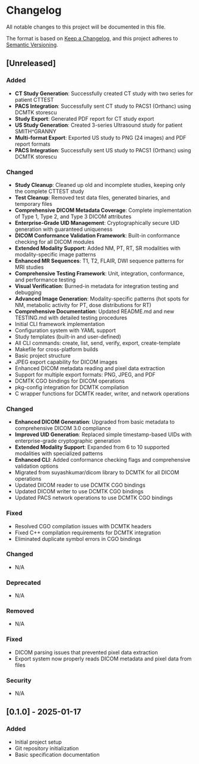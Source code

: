 # Changelog

All notable changes to this project will be documented in this file.

The format is based on [Keep a Changelog](https://keepachangelog.com/en/1.0.0/),
and this project adheres to [Semantic Versioning](https://semver.org/spec/v2.0.0.html).

## [Unreleased]

### Added
- **CT Study Generation**: Successfully created CT study with two series for patient CTTEST
- **PACS Integration**: Successfully sent CT study to PACS1 (Orthanc) using DCMTK storescu
- **Study Export**: Generated PDF report for CT study export
- **US Study Generation**: Created 3-series Ultrasound study for patient SMITH^GRANNY
- **Multi-format Export**: Exported US study to PNG (24 images) and PDF report formats
- **PACS Integration**: Successfully sent US study to PACS1 (Orthanc) using DCMTK storescu

### Changed
- **Study Cleanup**: Cleaned up old and incomplete studies, keeping only the complete CTTEST study
- **Test Cleanup**: Removed test data files, generated binaries, and temporary files
- **Comprehensive DICOM Metadata Coverage**: Complete implementation of Type 1, Type 2, and Type 3 DICOM attributes
- **Enterprise-Grade UID Management**: Cryptographically secure UID generation with guaranteed uniqueness
- **DICOM Conformance Validation Framework**: Built-in conformance checking for all DICOM modules
- **Extended Modality Support**: Added NM, PT, RT, SR modalities with modality-specific image patterns
- **Enhanced MR Sequences**: T1, T2, FLAIR, DWI sequence patterns for MRI studies
- **Comprehensive Testing Framework**: Unit, integration, conformance, and performance testing
- **Visual Verification**: Burned-in metadata for integration testing and debugging
- **Advanced Image Generation**: Modality-specific patterns (hot spots for NM, metabolic activity for PT, dose distributions for RT)
- **Comprehensive Documentation**: Updated README.md and new TESTING.md with detailed testing procedures
- Initial CLI framework implementation
- Configuration system with YAML support
- Study templates (built-in and user-defined)
- All CLI commands: create, list, send, verify, export, create-template
- Makefile for cross-platform builds
- Basic project structure
- JPEG export capability for DICOM images
- Enhanced DICOM metadata reading and pixel data extraction
- Support for multiple export formats: PNG, JPEG, and PDF
- DCMTK CGO bindings for DICOM operations
- pkg-config integration for DCMTK compilation
- C wrapper functions for DCMTK reader, writer, and network operations

### Changed
- **Enhanced DICOM Generation**: Upgraded from basic metadata to comprehensive DICOM 3.0 compliance
- **Improved UID Generation**: Replaced simple timestamp-based UIDs with enterprise-grade cryptographic generation
- **Extended Modality Support**: Expanded from 6 to 10 supported modalities with specialized patterns
- **Enhanced CLI**: Added conformance checking flags and comprehensive validation options
- Migrated from suyashkumar/dicom library to DCMTK for all DICOM operations
- Updated DICOM reader to use DCMTK CGO bindings
- Updated DICOM writer to use DCMTK CGO bindings
- Updated PACS network operations to use DCMTK CGO bindings

### Fixed
- Resolved CGO compilation issues with DCMTK headers
- Fixed C++ compilation requirements for DCMTK integration
- Eliminated duplicate symbol errors in CGO bindings

### Changed
- N/A

### Deprecated
- N/A

### Removed
- N/A

### Fixed
- DICOM parsing issues that prevented pixel data extraction
- Export system now properly reads DICOM metadata and pixel data from files

### Security
- N/A

## [0.1.0] - 2025-01-17

### Added
- Initial project setup
- Git repository initialization
- Basic specification documentation
